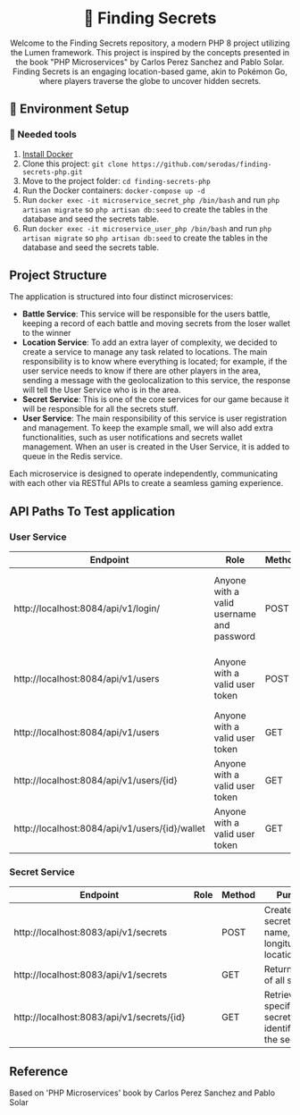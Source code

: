 <h1 align="center">
  🐘 Finding Secrets
</h1>

<p align="center">
  Welcome to the Finding Secrets repository, a modern PHP 8 project utilizing the Lumen framework. This project is inspired by the concepts presented in the book "PHP Microservices" by Carlos Perez Sanchez and Pablo Solar. Finding Secrets is an engaging location-based game, akin to Pokémon Go, where players traverse the globe to uncover hidden secrets.
</p>

## 🚀 Environment Setup

### 🐳 Needed tools

1. [Install Docker](https://www.docker.com/get-started)
2. Clone this project: `git clone https://github.com/serodas/finding-secrets-php.git`
3. Move to the project folder: `cd finding-secrets-php`
4. Run the Docker containers: `docker-compose up -d`
5. Run `docker exec -it microservice_secret_php /bin/bash` and run `php artisan migrate` so `php artisan db:seed` to create the tables in the database and seed the secrets table.
5. Run `docker exec -it microservice_user_php /bin/bash` and run `php artisan migrate` so `php artisan db:seed` to create the tables in the database and seed the secrets table.

## Project Structure

The application is structured into four distinct microservices:

- **Battle Service**: This service will be responsible for the users battle, keeping a record of each battle and moving secrets from the loser wallet to the winner
- **Location Service**: To add an extra layer of complexity, we decided to create a service to manage any task related to locations. The main responsibility is to know where everything is located; for example, if the user service needs to know if there are other players in the area, sending a message with the geolocalization
to this service, the response will tell the User Service who is in the area.
- **Secret Service**: This is one of the core services for our game because it will be responsible for all the secrets stuff.
- **User Service**: The main responsibility of this service is user registration and management. To keep the example small, we will also add extra
functionalities, such as user notifications and secrets wallet management. When an user is created in the User Service, it is added to queue in the Redis service.

Each microservice is designed to operate independently, communicating with each other via RESTful APIs to create a seamless gaming experience.

## API Paths To Test application
### User Service
| **Endpoint** | **Role**| **Method** | **Purpose** |
| --- | --- | --- | --- |
| http://localhost:8084/api/v1/login/ | Anyone with a valid username and password | POST | Generates access tokens that can be used in other API calls in this microservice |
| http://localhost:8084/api/v1/users | Anyone with a valid user token | POST | Creates a new user with name, email and password |
| http://localhost:8084/api/v1/users | Anyone with a valid user token | GET | Returns a list of all users |
| http://localhost:8084/api/v1/users/{id}| Anyone with a valid user token | GET | Retrieves a specific user identified by the user ID |
| http://localhost:8084/api/v1/users/{id}/wallet | Anyone with a valid user token | GET | Gets a secret from the user wallet |

### Secret Service
| **Endpoint** | **Role**| **Method** | **Purpose** |
| --- | --- | --- | --- |
| http://localhost:8083/api/v1/secrets | | POST | Creates a new secret with name, latitud, longitude, location_name |
| http://localhost:8083/api/v1/secrets | | GET | Returns a list of all secrets |
| http://localhost:8083/api/v1/secrets/{id} | | GET | Retrieves a specific secret identified by the secret ID |

## Reference
Based on 'PHP Microservices' book by Carlos Perez Sanchez and Pablo Solar
